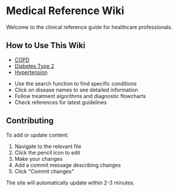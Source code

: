 # Medical Reference Wiki

Welcome to the clinical reference guide for healthcare professionals.

## How to Use This Wiki

 - [COPD](/copd.md)
 - [Diabetes Type 2](/diabetes-type-2.md)
 - [Hypertension](/hypertension.md)

* Use the search function to find specific conditions
* Click on disease names to see detailed information
* Follow treatment algorithms and diagnostic flowcharts
* Check references for latest guidelines

## Contributing

To add or update content:

1. Navigate to the relevant file
2. Click the pencil icon to edit
3. Make your changes
4. Add a commit message describing changes
5. Click "Commit changes"

The site will automatically update within 2-3 minutes.
